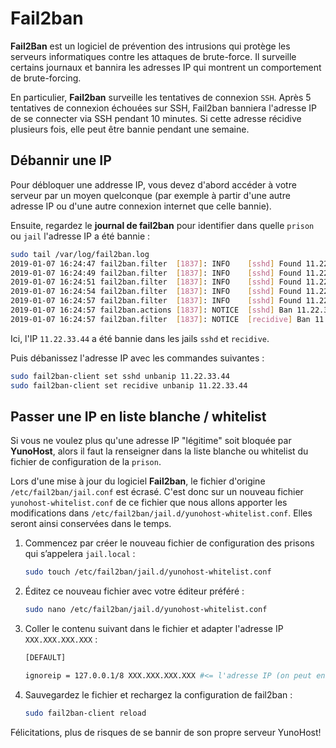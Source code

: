 # Fail2ban

**Fail2Ban** est un logiciel de prévention des intrusions qui protège les serveurs informatiques contre les attaques de brute-force. Il surveille certains journaux et bannira les adresses IP qui montrent un comportement de brute-forcing.

En particulier, **Fail2ban** surveille les tentatives de connexion `SSH`. Après 5 tentatives de connexion échouées sur SSH, Fail2ban banniera l'adresse IP de se connecter via SSH pendant 10 minutes. Si cette adresse récidive plusieurs fois, elle peut être bannie pendant une semaine.

## Débannir une IP

Pour débloquer une addresse IP, vous devez d'abord accéder à votre serveur par un moyen quelconque (par exemple à partir d'une autre adresse IP ou d'une autre connexion internet que celle bannie).

Ensuite, regardez le **journal de fail2ban** pour identifier dans quelle `prison` ou `jail` l'adresse IP a été bannie :

```bash
sudo tail /var/log/fail2ban.log
2019-01-07 16:24:47 fail2ban.filter  [1837]: INFO    [sshd] Found 11.22.33.44
2019-01-07 16:24:49 fail2ban.filter  [1837]: INFO    [sshd] Found 11.22.33.44
2019-01-07 16:24:51 fail2ban.filter  [1837]: INFO    [sshd] Found 11.22.33.44
2019-01-07 16:24:54 fail2ban.filter  [1837]: INFO    [sshd] Found 11.22.33.44
2019-01-07 16:24:57 fail2ban.filter  [1837]: INFO    [sshd] Found 11.22.33.44
2019-01-07 16:24:57 fail2ban.actions [1837]: NOTICE  [sshd] Ban 11.22.33.44
2019-01-07 16:24:57 fail2ban.filter  [1837]: NOTICE  [recidive] Ban 11.22.33.44
```

Ici, l'IP `11.22.33.44` a été bannie dans les jails `sshd` et `recidive`.

Puis débanissez l'adresse IP avec les commandes suivantes :

```bash
sudo fail2ban-client set sshd unbanip 11.22.33.44
sudo fail2ban-client set recidive unbanip 11.22.33.44
```

## Passer une IP en liste blanche / whitelist

Si vous ne voulez plus qu'une adresse IP "légitime" soit bloquée par **YunoHost**, alors il faut la renseigner dans la liste blanche ou whitelist du fichier de configuration de la `prison`.

Lors d'une mise à jour du logiciel **Fail2ban**, le fichier d'origine `/etc/fail2ban/jail.conf` est écrasé. C'est donc sur un nouveau fichier `yunohost-whitelist.conf` de ce fichier que nous allons apporter les modifications dans `/etc/fail2ban/jail.d/yunohost-whitelist.conf`. Elles seront ainsi conservées dans le temps.

1. Commencez par créer le nouveau fichier de configuration des prisons qui s’appelera `jail.local` :

    ```bash
    sudo touch /etc/fail2ban/jail.d/yunohost-whitelist.conf
    ```

2. Éditez ce nouveau fichier avec votre éditeur préféré :

    ```bash
    sudo nano /etc/fail2ban/jail.d/yunohost-whitelist.conf
    ```

3. Coller le contenu suivant dans le fichier et adapter l'adresse IP `XXX.XXX.XXX.XXX` :

    ```bash
    [DEFAULT]

    ignoreip = 127.0.0.1/8 XXX.XXX.XXX.XXX #<= l'adresse IP (on peut en mettre  plusieurs, séparées par un espace) que vous voulez passer en liste blanche / whitelist
    ```

4. Sauvegardez le fichier et rechargez la configuration de fail2ban :

    ```bash
    sudo fail2ban-client reload
    ```

Félicitations, plus de risques de se bannir de son propre serveur YunoHost!
